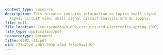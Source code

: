 ```yaml
---
content_type: resource
description: This resource contains information on topics small signal notation, small
  signal circuit view, small signal circuit analysis and dc supply.
file: null
file_location: /coursemedia/6-002-circuits-and-electronics-spring-2007/223a71c6e0b77090a6bdfd3b28aa1d5f_6002_l11.pdf
file_type: application/pdf
resourcetype: Document
title: 6002_l11.pdf
uid: 223a71c6-e0b7-7090-a6bd-fd3b28aa1d5f
---
```

